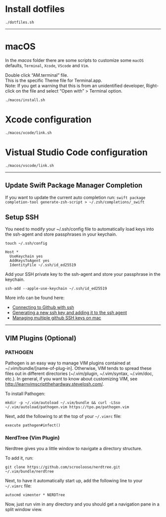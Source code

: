 # Install dotfiles

```
./dotfiles.sh
```

---

# macOS

In the *macos* folder there are some scripts to customize some `macOS` defaults, `Terminal`, `Xcode`, `VScode` and `Vim`.

Double click “AM.terminal” file.  
This is the specific Theme file for Terminal.app.   
Note: If you get a warning that this is from an unidentified developer, Right-click on the file and select “Open with” > Terminal option.

```
./macos/install.sh
```

# Xcode configuration

```
./macos/xcode/link.sh
```

# Vistual Studio Code configuration

```
./macos/vscode/link.sh
```

---

## Update Swift Package Manager Completion

If you want to update the current auto completion run:
`swift package completion-tool generate-zsh-script > ~/.zsh/completions/_swift`

## Setup SSH

You need to modify your ~/.ssh/config file to automatically load keys into the ssh-agent and store passphrases in your keychain.

`touch ~/.ssh/config`

```
Host *
  UseKeychain yes
  AddKeysToAgent yes
  IdentityFile ~/.ssh/id_ed25519
```

Add your SSH private key to the ssh-agent and store your passphrase in the keychain.

```
ssh-add --apple-use-keychain ~/.ssh/id_ed25519

```

More info can be found here:

- [Connecting to Github with ssh](https://help.github.com/en/articles/connecting-to-github-with-ssh)
- [Generating a new ssh key and adding it to the ssh agent](https://help.github.com/en/articles/generating-a-new-ssh-key-and-adding-it-to-the-ssh-agent)
- [Managing multiple github SSH keys on mac](https://samwize.com/2022/04/06/managing-multiple-github-ssh-keys-on-mac/)

---

## VIM Plugins (Optional)

### PATHOGEN

Pathogen is an easy way to manage VIM plugins contained at ~/.vim/bundle/[name-of-plug-in]. 
Otherwise, VIM tends to spread these files out in different directories (~/.vim/plugin, ~/.vim/syntax, ~/.vim/doc, etc.). 
In general, if you want to know about customizing VIM, see http://learnvimscriptthehardway.stevelosh.com/.

To install Pathogen:

```
mkdir -p ~/.vim/autoload ~/.vim/bundle && curl -LSso ~/.vim/autoload/pathogen.vim https://tpo.pe/pathogen.vim 
```

Next, add the following to at the top of your `~/.vimrc` file:

```
execute pathogen#infect()
```

### NerdTree (Vim Plugin)

Nerdtree gives you a little window to navigate a directory structure.

To add it, run:
```
git clone https://github.com/scrooloose/nerdtree.git ~/.vim/bundle/nerdtree
```

Next, to have it automatically start up, add the following line to your `~/.vimrc` file:

```
autocmd vimenter * NERDTree
```

Now, just run vim in any directory and you should get a navigation pane in a split window view.
